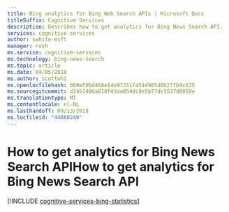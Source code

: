 ```yaml
---
title: Bing analytics for Bing Web Search APIs | Microsoft Docs
titleSuffix: Cognitive Services
description: Describes how to get analytics for Bing News Search API.
services: cognitive-services
author: swhite-msft
manager: rosh
ms.service: cognitive-services
ms.technology: bing-news-search
ms.topic: article
ms.date: 04/05/2018
ms.author: scottwhi
ms.openlocfilehash: 669e50bd468e14e97251f451d985d8627fb9c675
ms.sourcegitcommit: d1451406a010fd3aa854dc8e5b77dc5537d8050e
ms.translationtype: MT
ms.contentlocale: nl-NL
ms.lasthandoff: 09/13/2018
ms.locfileid: "44868240"
---
```

# <a name="how-to-get-analytics-for-bing-news-search-api"></a><span data-ttu-id="f188f-103">How to get analytics for Bing News Search API</span><span class="sxs-lookup"><span data-stu-id="f188f-103">How to get analytics for Bing News Search API</span></span>

[!INCLUDE [cognitive-services-bing-statistics](../../../includes/cognitive-services-bing-statistics.md)]